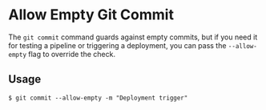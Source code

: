 # Allow Empty Git Commit

The `git commit` command guards against empty commits, but if you need it for testing a pipeline or triggering a deployment, you can pass the `--allow-empty` flag to override the check.

## Usage
```
$ git commit --allow-empty -m "Deployment trigger"
```